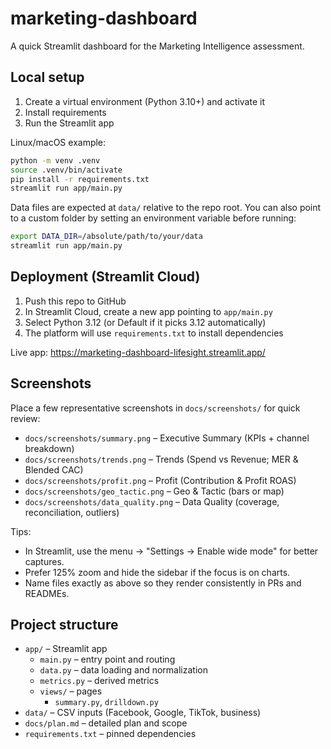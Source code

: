 # marketing-dashboard

A quick Streamlit dashboard for the Marketing Intelligence assessment.

## Local setup

1) Create a virtual environment (Python 3.10+) and activate it
2) Install requirements
3) Run the Streamlit app

Linux/macOS example:

```bash
python -m venv .venv
source .venv/bin/activate
pip install -r requirements.txt
streamlit run app/main.py
```

Data files are expected at `data/` relative to the repo root. You can also point to a custom folder by setting an environment variable before running:

```bash
export DATA_DIR=/absolute/path/to/your/data
streamlit run app/main.py
```

## Deployment (Streamlit Cloud)

1) Push this repo to GitHub
2) In Streamlit Cloud, create a new app pointing to `app/main.py`
3) Select Python 3.12 (or Default if it picks 3.12 automatically)
4) The platform will use `requirements.txt` to install dependencies

Live app: https://marketing-dashboard-lifesight.streamlit.app/

## Screenshots

Place a few representative screenshots in `docs/screenshots/` for quick review:

- `docs/screenshots/summary.png` – Executive Summary (KPIs + channel breakdown)
- `docs/screenshots/trends.png` – Trends (Spend vs Revenue; MER & Blended CAC)
- `docs/screenshots/profit.png` – Profit (Contribution & Profit ROAS)
- `docs/screenshots/geo_tactic.png` – Geo & Tactic (bars or map)
- `docs/screenshots/data_quality.png` – Data Quality (coverage, reconciliation, outliers)

Tips:
- In Streamlit, use the menu → "Settings → Enable wide mode" for better captures.
- Prefer 125% zoom and hide the sidebar if the focus is on charts.
- Name files exactly as above so they render consistently in PRs and READMEs.

## Project structure

- `app/` – Streamlit app
	- `main.py` – entry point and routing
	- `data.py` – data loading and normalization
	- `metrics.py` – derived metrics
	- `views/` – pages
		- `summary.py`, `drilldown.py`
- `data/` – CSV inputs (Facebook, Google, TikTok, business)
- `docs/plan.md` – detailed plan and scope
- `requirements.txt` – pinned dependencies